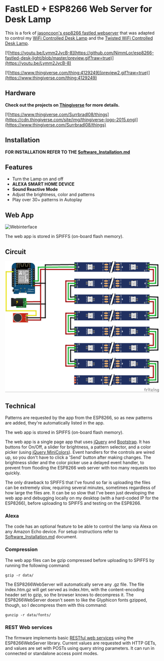# FastLED + ESP8266 Web Server for Desk Lamp



This is a fork of [jasoncoon's esp8266 fastled webserver](https://github.com/jasoncoon/esp8266-fastled-webserver) that was adapted to control my  [WiFi Controlled Desk Lamp](https://www.thingiverse.com/thing:3676533) and the [Twisted WiFi Controlled Desk Lamp](https://www.thingiverse.com/thing:4129249).



[![https://youtu.be/Lymm2JvcB-8](https://github.com/NimmLor/esp8266-fastled-desk-light/blob/master/preview.gif?raw=true)](https://youtu.be/Lymm2JvcB-8)

[![https://www.thingiverse.com/thing:4129249](preview2.gif?raw=true)](https://www.thingiverse.com/thing:4129249)





Hardware
--------

**Check out the projects on [Thingiverse](https://www.thingiverse.com/Surrbradl08/things) for more details.**

[![https://www.thingiverse.com/Surrbradl08/things](https://cdn.thingiverse.com/site/img/thingiverse-logo-2015.png)](https://www.thingiverse.com/Surrbradl08/things)




Installation
--------
**FOR INSTALLATION REFER TO THE [Software_Installation.md](https://github.com/NimmLor/esp8266-fastled-desk-light/blob/master/Software_Installation.md)**




Features
--------
* Turn the Lamp on and off
* **ALEXA SMART HOME DEVICE**
* **Sound Reactive Mode**
* Adjust the brightness, color and patterns
* Play over 30+ patterns in Autoplay




Web App
--------

![Webinterface](https://github.com/NimmLor/esp8266-nanoleaf-webserver/blob/master/gallery/interface.jpg?raw=true)

The web app is stored in SPIFFS (on-board flash memory).



## Circuit

![circuit without Logic level converter](wiring.jpg)



## Technical

Patterns are requested by the app from the ESP8266, so as new patterns are added, they're automatically listed in the app.

The web app is stored in SPIFFS (on-board flash memory).

The web app is a single page app that uses [jQuery](https://jquery.com) and [Bootstrap](http://getbootstrap.com).  It has buttons for On/Off, a slider for brightness, a pattern selector, and a color picker (using [jQuery MiniColors](http://labs.abeautifulsite.net/jquery-minicolors)).  Event handlers for the controls are wired up, so you don't have to click a 'Send' button after making changes.  The brightness slider and the color picker use a delayed event handler, to prevent from flooding the ESP8266 web server with too many requests too quickly.

The only drawback to SPIFFS that I've found so far is uploading the files can be extremely slow, requiring several minutes, sometimes regardless of how large the files are.  It can be so slow that I've been just developing the web app and debugging locally on my desktop (with a hard-coded IP for the ESP8266), before uploading to SPIFFS and testing on the ESP8266.



### Alexa

The code has an optional feature to be able to control the lamp via Alexa on any Amazon Echo device. For setup instructions refer to [Software_Installation.md](https://github.com/NimmLor/esp8266-fastled-desk-light/blob/master/Software_Installation.md) document.



### Compression

The web app files can be gzip compressed before uploading to SPIFFS by running the following command:

`gzip -r data/`

The ESP8266WebServer will automatically serve any .gz file.  The file index.htm.gz will get served as index.htm, with the content-encoding header set to gzip, so the browser knows to decompress it.  The ESP8266WebServer doesn't seem to like the Glyphicon fonts gzipped, though, so I decompress them with this command:

`gunzip -r data/fonts/`

### REST Web services

The firmware implements basic [RESTful web services](https://en.wikipedia.org/wiki/Representational_state_transfer) using the ESP8266WebServer library.  Current values are requested with HTTP GETs, and values are set with POSTs using query string parameters.  It can run in connected or standalone access point modes.
